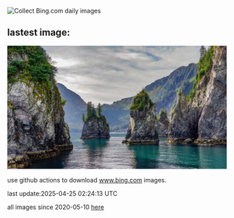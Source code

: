 ![Collect Bing.com daily images](https://github.com/counter2015/bing-daily-images/workflows/Collect%20Bing.com%20daily%20images/badge.svg)
## lastest image:
![](images/img.jpg)

use github actions to download www.bing.com images.

last update:2025-04-25 02:24:13 UTC

all images since 2020-05-10 [here](https://github.com/counter2015/bing-daily-images/tree/master/images) 

